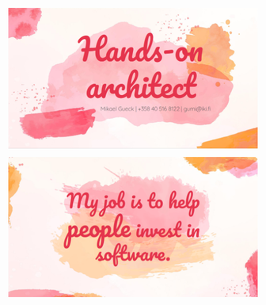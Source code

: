 ![Hands-on architect.](https://github.com/mikaelhg/mikaelhg/raw/master/hoa.png)

![My job is to help people invest in software.](https://github.com/mikaelhg/mikaelhg/raw/master/job.png)

<!--
**mikaelhg/mikaelhg** is a ✨ _special_ ✨ repository because its `README.md` (this file) appears on your GitHub profile.

Here are some ideas to get you started:

- 🔭 I’m currently working on ...
- 🌱 I’m currently learning ...
- 👯 I’m looking to collaborate on ...
- 🤔 I’m looking for help with ...
- 💬 Ask me about ...
- 📫 How to reach me: ...
- 😄 Pronouns: ...
- ⚡ Fun fact: ...
-->
